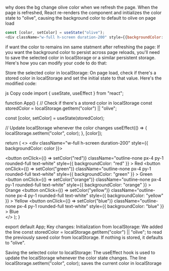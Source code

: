 why does the bg change olive color when we refresh the page.
When the page is refreshed, React re-renders the component and initializes the color state to "olive", causing the background color to default to olive on page load
```javascript
const [color, setColor] = useState("olive");
<div className="w-full h-screen duration-200" style={{backgroundColor: color}}>
```
if want the color to  remains inn same statment after refreshing the page:
If you want the background color to persist across page reloads, you'll need to save the selected color in localStorage or a similar persistent storage. Here's how you can modify your code to do that:

Store the selected color in localStorage:
On page load, check if there's a stored color in localStorage and set the initial state to that value.
Here's the modified code:

js
Copy code
import { useState, useEffect } from "react";

function App() {
  // Check if there's a stored color in localStorage
  const storedColor = localStorage.getItem("color") || "olive";

  const [color, setColor] = useState(storedColor);

  // Update localStorage whenever the color changes
  useEffect(() => {
    localStorage.setItem("color", color);
  }, [color]);

  return (
    <>
      <div className="w-full h-screen duration-200" style={{ backgroundColor: color }}>
        <div className="fixed flex flex-wrap justify-center bottom-12 inset-x-0 px-2 ">
          <div className="flex flex-wrap justify-center gap-3 shadow-lg bg-white px-3 py-2 rounded-xl ">
            <button
              onClick={() => setColor("red")}
              className="outline-none px-4 py-1 rounded-full text-white"
              style={{ backgroundColor: "red" }}
            >
              Red
            </button>
            <button
              onClick={() => setColor("green")}
              className="outline-none px-4 py-1 rounded-full text-white"
              style={{ backgroundColor: "green" }}
            >
              Green
            </button>
            <button
              onClick={() => setColor("orange")}
              className="outline-none px-4 py-1 rounded-full text-white"
              style={{ backgroundColor: "orange" }}
            >
              Orange
            </button>
            <button
              onClick={() => setColor("yellow")}
              className="outline-none px-4 py-1 rounded-full text-white"
              style={{ backgroundColor: "yellow" }}
            >
              Yellow
            </button>
            <button
              onClick={() => setColor("blue")}
              className="outline-none px-4 py-1 rounded-full text-white"
              style={{ backgroundColor: "blue" }}
            >
              Blue
            </button>
          </div>
        </div>
      </div>
    </>
  );
}

export default App;
Key changes:
Initialization from localStorage: We added the line const storedColor = localStorage.getItem("color") || "olive"; to read the previously saved color from localStorage. If nothing is stored, it defaults to "olive".

Saving the selected color to localStorage: The useEffect hook is used to update the localStorage whenever the color state changes. The line localStorage.setItem("color", color); saves the current color in localStorage